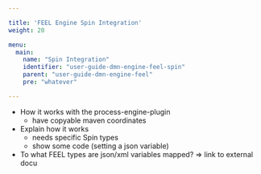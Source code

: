 ```yaml
---

title: 'FEEL Engine Spin Integration'
weight: 20

menu:
  main:
    name: "Spin Integration"
    identifier: "user-guide-dmn-engine-feel-spin"
    parent: "user-guide-dmn-engine-feel"
    pre: "whatever"

---
```


* How it works with the process-engine-plugin
    * have copyable maven coordinates
* Explain how it works
    * needs specific Spin types
    * show some code (setting a json variable)
* To what FEEL types are json/xml variables mapped? => link to external docu